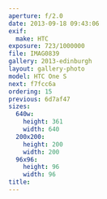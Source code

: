 ```yaml
---
aperture: f/2.0
date: 2013-09-18 09:43:06
exif:
  make: HTC
exposure: 723/1000000
file: IMAG0839
gallery: 2013-edinburgh
layout: gallery-photo
model: HTC One S
next: f7fcc6a
ordering: 15
previous: 6d7af47
sizes:
  640w:
    height: 361
    width: 640
  200x200:
    height: 200
    width: 200
  96x96:
    height: 96
    width: 96
title: 
---
```

